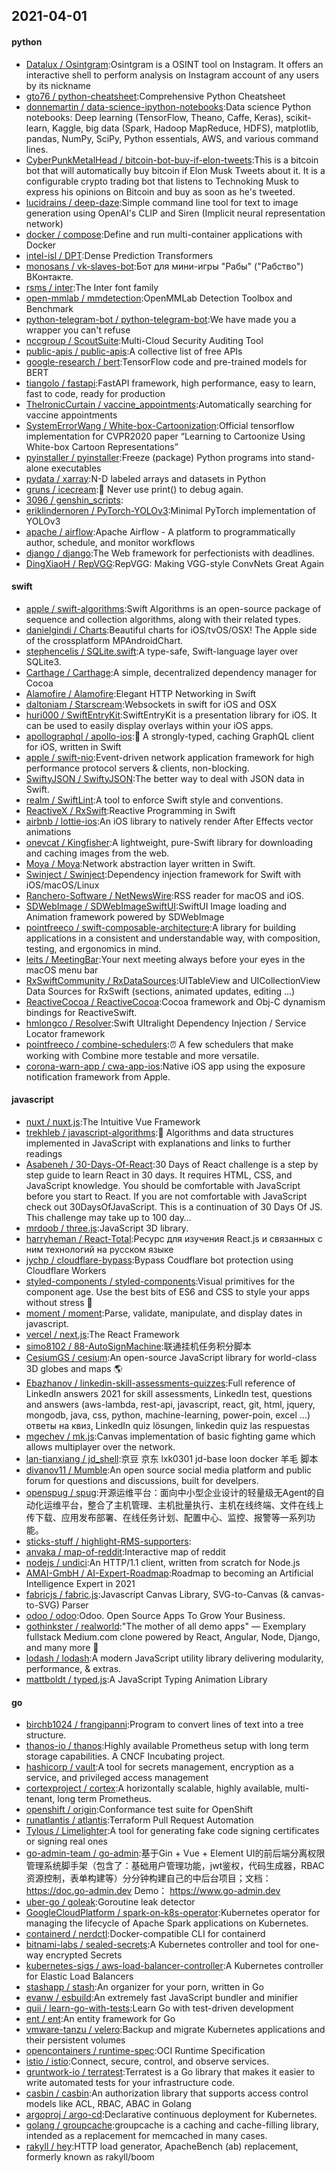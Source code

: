## 2021-04-01

#### python
* [Datalux / Osintgram](https://github.com/Datalux/Osintgram):Osintgram is a OSINT tool on Instagram. It offers an interactive shell to perform analysis on Instagram account of any users by its nickname
* [gto76 / python-cheatsheet](https://github.com/gto76/python-cheatsheet):Comprehensive Python Cheatsheet
* [donnemartin / data-science-ipython-notebooks](https://github.com/donnemartin/data-science-ipython-notebooks):Data science Python notebooks: Deep learning (TensorFlow, Theano, Caffe, Keras), scikit-learn, Kaggle, big data (Spark, Hadoop MapReduce, HDFS), matplotlib, pandas, NumPy, SciPy, Python essentials, AWS, and various command lines.
* [CyberPunkMetalHead / bitcoin-bot-buy-if-elon-tweets](https://github.com/CyberPunkMetalHead/bitcoin-bot-buy-if-elon-tweets):This is a bitcoin bot that will automatically buy bitcoin if Elon Musk Tweets about it. It is a configurable crypto trading bot that listens to Technoking Musk to express his opinions on Bitcoin and buy as soon as he's tweeted.
* [lucidrains / deep-daze](https://github.com/lucidrains/deep-daze):Simple command line tool for text to image generation using OpenAI's CLIP and Siren (Implicit neural representation network)
* [docker / compose](https://github.com/docker/compose):Define and run multi-container applications with Docker
* [intel-isl / DPT](https://github.com/intel-isl/DPT):Dense Prediction Transformers
* [monosans / vk-slaves-bot](https://github.com/monosans/vk-slaves-bot):Бот для мини-игры "Рабы" ("Рабство") ВКонтакте.
* [rsms / inter](https://github.com/rsms/inter):The Inter font family
* [open-mmlab / mmdetection](https://github.com/open-mmlab/mmdetection):OpenMMLab Detection Toolbox and Benchmark
* [python-telegram-bot / python-telegram-bot](https://github.com/python-telegram-bot/python-telegram-bot):We have made you a wrapper you can't refuse
* [nccgroup / ScoutSuite](https://github.com/nccgroup/ScoutSuite):Multi-Cloud Security Auditing Tool
* [public-apis / public-apis](https://github.com/public-apis/public-apis):A collective list of free APIs
* [google-research / bert](https://github.com/google-research/bert):TensorFlow code and pre-trained models for BERT
* [tiangolo / fastapi](https://github.com/tiangolo/fastapi):FastAPI framework, high performance, easy to learn, fast to code, ready for production
* [TheIronicCurtain / vaccine_appointments](https://github.com/TheIronicCurtain/vaccine_appointments):Automatically searching for vaccine appointments
* [SystemErrorWang / White-box-Cartoonization](https://github.com/SystemErrorWang/White-box-Cartoonization):Official tensorflow implementation for CVPR2020 paper “Learning to Cartoonize Using White-box Cartoon Representations”
* [pyinstaller / pyinstaller](https://github.com/pyinstaller/pyinstaller):Freeze (package) Python programs into stand-alone executables
* [pydata / xarray](https://github.com/pydata/xarray):N-D labeled arrays and datasets in Python
* [gruns / icecream](https://github.com/gruns/icecream):🍦
Never use print() to debug again.
* [3096 / genshin_scripts](https://github.com/3096/genshin_scripts):
* [eriklindernoren / PyTorch-YOLOv3](https://github.com/eriklindernoren/PyTorch-YOLOv3):Minimal PyTorch implementation of YOLOv3
* [apache / airflow](https://github.com/apache/airflow):Apache Airflow - A platform to programmatically author, schedule, and monitor workflows
* [django / django](https://github.com/django/django):The Web framework for perfectionists with deadlines.
* [DingXiaoH / RepVGG](https://github.com/DingXiaoH/RepVGG):RepVGG: Making VGG-style ConvNets Great Again

#### swift
* [apple / swift-algorithms](https://github.com/apple/swift-algorithms):Swift Algorithms is an open-source package of sequence and collection algorithms, along with their related types.
* [danielgindi / Charts](https://github.com/danielgindi/Charts):Beautiful charts for iOS/tvOS/OSX! The Apple side of the crossplatform MPAndroidChart.
* [stephencelis / SQLite.swift](https://github.com/stephencelis/SQLite.swift):A type-safe, Swift-language layer over SQLite3.
* [Carthage / Carthage](https://github.com/Carthage/Carthage):A simple, decentralized dependency manager for Cocoa
* [Alamofire / Alamofire](https://github.com/Alamofire/Alamofire):Elegant HTTP Networking in Swift
* [daltoniam / Starscream](https://github.com/daltoniam/Starscream):Websockets in swift for iOS and OSX
* [huri000 / SwiftEntryKit](https://github.com/huri000/SwiftEntryKit):SwiftEntryKit is a presentation library for iOS. It can be used to easily display overlays within your iOS apps.
* [apollographql / apollo-ios](https://github.com/apollographql/apollo-ios):📱
A strongly-typed, caching GraphQL client for iOS, written in Swift
* [apple / swift-nio](https://github.com/apple/swift-nio):Event-driven network application framework for high performance protocol servers & clients, non-blocking.
* [SwiftyJSON / SwiftyJSON](https://github.com/SwiftyJSON/SwiftyJSON):The better way to deal with JSON data in Swift.
* [realm / SwiftLint](https://github.com/realm/SwiftLint):A tool to enforce Swift style and conventions.
* [ReactiveX / RxSwift](https://github.com/ReactiveX/RxSwift):Reactive Programming in Swift
* [airbnb / lottie-ios](https://github.com/airbnb/lottie-ios):An iOS library to natively render After Effects vector animations
* [onevcat / Kingfisher](https://github.com/onevcat/Kingfisher):A lightweight, pure-Swift library for downloading and caching images from the web.
* [Moya / Moya](https://github.com/Moya/Moya):Network abstraction layer written in Swift.
* [Swinject / Swinject](https://github.com/Swinject/Swinject):Dependency injection framework for Swift with iOS/macOS/Linux
* [Ranchero-Software / NetNewsWire](https://github.com/Ranchero-Software/NetNewsWire):RSS reader for macOS and iOS.
* [SDWebImage / SDWebImageSwiftUI](https://github.com/SDWebImage/SDWebImageSwiftUI):SwiftUI Image loading and Animation framework powered by SDWebImage
* [pointfreeco / swift-composable-architecture](https://github.com/pointfreeco/swift-composable-architecture):A library for building applications in a consistent and understandable way, with composition, testing, and ergonomics in mind.
* [leits / MeetingBar](https://github.com/leits/MeetingBar):Your next meeting always before your eyes in the macOS menu bar
* [RxSwiftCommunity / RxDataSources](https://github.com/RxSwiftCommunity/RxDataSources):UITableView and UICollectionView Data Sources for RxSwift (sections, animated updates, editing ...)
* [ReactiveCocoa / ReactiveCocoa](https://github.com/ReactiveCocoa/ReactiveCocoa):Cocoa framework and Obj-C dynamism bindings for ReactiveSwift.
* [hmlongco / Resolver](https://github.com/hmlongco/Resolver):Swift Ultralight Dependency Injection / Service Locator framework
* [pointfreeco / combine-schedulers](https://github.com/pointfreeco/combine-schedulers):⏰
A few schedulers that make working with Combine more testable and more versatile.
* [corona-warn-app / cwa-app-ios](https://github.com/corona-warn-app/cwa-app-ios):Native iOS app using the exposure notification framework from Apple.

#### javascript
* [nuxt / nuxt.js](https://github.com/nuxt/nuxt.js):The Intuitive Vue Framework
* [trekhleb / javascript-algorithms](https://github.com/trekhleb/javascript-algorithms):📝
Algorithms and data structures implemented in JavaScript with explanations and links to further readings
* [Asabeneh / 30-Days-Of-React](https://github.com/Asabeneh/30-Days-Of-React):30 Days of React challenge is a step by step guide to learn React in 30 days. It requires HTML, CSS, and JavaScript knowledge. You should be comfortable with JavaScript before you start to React. If you are not comfortable with JavaScript check out 30DaysOfJavaScript. This is a continuation of 30 Days Of JS. This challenge may take up to 100 day…
* [mrdoob / three.js](https://github.com/mrdoob/three.js):JavaScript 3D library.
* [harryheman / React-Total](https://github.com/harryheman/React-Total):Ресурс для изучения React.js и связанных с ним технологий на русском языке
* [jychp / cloudflare-bypass](https://github.com/jychp/cloudflare-bypass):Bypass Coudflare bot protection using Cloudflare Workers
* [styled-components / styled-components](https://github.com/styled-components/styled-components):Visual primitives for the component age. Use the best bits of ES6 and CSS to style your apps without stress
💅
* [moment / moment](https://github.com/moment/moment):Parse, validate, manipulate, and display dates in javascript.
* [vercel / next.js](https://github.com/vercel/next.js):The React Framework
* [simo8102 / 88-AutoSignMachine](https://github.com/simo8102/88-AutoSignMachine):联通挂机任务积分脚本
* [CesiumGS / cesium](https://github.com/CesiumGS/cesium):An open-source JavaScript library for world-class 3D globes and maps
🌎
* [Ebazhanov / linkedin-skill-assessments-quizzes](https://github.com/Ebazhanov/linkedin-skill-assessments-quizzes):Full reference of LinkedIn answers 2021 for skill assessments, LinkedIn test, questions and answers (aws-lambda, rest-api, javascript, react, git, html, jquery, mongodb, java, css, python, machine-learning, power-poin, excel ...) ответы на квиз, LinkedIn quiz lösungen, linkedin quiz las respuestas
* [mgechev / mk.js](https://github.com/mgechev/mk.js):Canvas implementation of basic fighting game which allows multiplayer over the network.
* [lan-tianxiang / jd_shell](https://github.com/lan-tianxiang/jd_shell):京豆 京东 lxk0301 jd-base loon docker 羊毛 脚本
* [divanov11 / Mumble](https://github.com/divanov11/Mumble):An open source social media platform and public forum for questions and discussions, built for develpers.
* [openspug / spug](https://github.com/openspug/spug):开源运维平台：面向中小型企业设计的轻量级无Agent的自动化运维平台，整合了主机管理、主机批量执行、主机在线终端、文件在线上传下载、应用发布部署、在线任务计划、配置中心、监控、报警等一系列功能。
* [sticks-stuff / highlight-RMS-supporters](https://github.com/sticks-stuff/highlight-RMS-supporters):
* [anvaka / map-of-reddit](https://github.com/anvaka/map-of-reddit):Interactive map of reddit
* [nodejs / undici](https://github.com/nodejs/undici):An HTTP/1.1 client, written from scratch for Node.js
* [AMAI-GmbH / AI-Expert-Roadmap](https://github.com/AMAI-GmbH/AI-Expert-Roadmap):Roadmap to becoming an Artificial Intelligence Expert in 2021
* [fabricjs / fabric.js](https://github.com/fabricjs/fabric.js):Javascript Canvas Library, SVG-to-Canvas (& canvas-to-SVG) Parser
* [odoo / odoo](https://github.com/odoo/odoo):Odoo. Open Source Apps To Grow Your Business.
* [gothinkster / realworld](https://github.com/gothinkster/realworld):"The mother of all demo apps" — Exemplary fullstack Medium.com clone powered by React, Angular, Node, Django, and many more
🏅
* [lodash / lodash](https://github.com/lodash/lodash):A modern JavaScript utility library delivering modularity, performance, & extras.
* [mattboldt / typed.js](https://github.com/mattboldt/typed.js):A JavaScript Typing Animation Library

#### go
* [birchb1024 / frangipanni](https://github.com/birchb1024/frangipanni):Program to convert lines of text into a tree structure.
* [thanos-io / thanos](https://github.com/thanos-io/thanos):Highly available Prometheus setup with long term storage capabilities. A CNCF Incubating project.
* [hashicorp / vault](https://github.com/hashicorp/vault):A tool for secrets management, encryption as a service, and privileged access management
* [cortexproject / cortex](https://github.com/cortexproject/cortex):A horizontally scalable, highly available, multi-tenant, long term Prometheus.
* [openshift / origin](https://github.com/openshift/origin):Conformance test suite for OpenShift
* [runatlantis / atlantis](https://github.com/runatlantis/atlantis):Terraform Pull Request Automation
* [Tylous / Limelighter](https://github.com/Tylous/Limelighter):A tool for generating fake code signing certificates or signing real ones
* [go-admin-team / go-admin](https://github.com/go-admin-team/go-admin):基于Gin + Vue + Element UI的前后端分离权限管理系统脚手架（包含了：基础用户管理功能，jwt鉴权，代码生成器，RBAC资源控制，表单构建等）分分钟构建自己的中后台项目；文档：https://doc.go-admin.dev Demo： https://www.go-admin.dev
* [uber-go / goleak](https://github.com/uber-go/goleak):Goroutine leak detector
* [GoogleCloudPlatform / spark-on-k8s-operator](https://github.com/GoogleCloudPlatform/spark-on-k8s-operator):Kubernetes operator for managing the lifecycle of Apache Spark applications on Kubernetes.
* [containerd / nerdctl](https://github.com/containerd/nerdctl):Docker-compatible CLI for containerd
* [bitnami-labs / sealed-secrets](https://github.com/bitnami-labs/sealed-secrets):A Kubernetes controller and tool for one-way encrypted Secrets
* [kubernetes-sigs / aws-load-balancer-controller](https://github.com/kubernetes-sigs/aws-load-balancer-controller):A Kubernetes controller for Elastic Load Balancers
* [stashapp / stash](https://github.com/stashapp/stash):An organizer for your porn, written in Go
* [evanw / esbuild](https://github.com/evanw/esbuild):An extremely fast JavaScript bundler and minifier
* [quii / learn-go-with-tests](https://github.com/quii/learn-go-with-tests):Learn Go with test-driven development
* [ent / ent](https://github.com/ent/ent):An entity framework for Go
* [vmware-tanzu / velero](https://github.com/vmware-tanzu/velero):Backup and migrate Kubernetes applications and their persistent volumes
* [opencontainers / runtime-spec](https://github.com/opencontainers/runtime-spec):OCI Runtime Specification
* [istio / istio](https://github.com/istio/istio):Connect, secure, control, and observe services.
* [gruntwork-io / terratest](https://github.com/gruntwork-io/terratest):Terratest is a Go library that makes it easier to write automated tests for your infrastructure code.
* [casbin / casbin](https://github.com/casbin/casbin):An authorization library that supports access control models like ACL, RBAC, ABAC in Golang
* [argoproj / argo-cd](https://github.com/argoproj/argo-cd):Declarative continuous deployment for Kubernetes.
* [golang / groupcache](https://github.com/golang/groupcache):groupcache is a caching and cache-filling library, intended as a replacement for memcached in many cases.
* [rakyll / hey](https://github.com/rakyll/hey):HTTP load generator, ApacheBench (ab) replacement, formerly known as rakyll/boom
